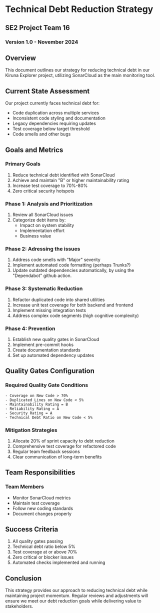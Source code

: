 # Technical Debt Reduction Strategy
## SE2 Project Team 16
### Version 1.0 - November 2024

## Overview
This document outlines our strategy for reducing technical debt in our Kiruna Explorer project, utilizing SonarCloud as the main monitoring tool.

## Current State Assessment
Our project currently faces technical debt for:
- Code duplication across multiple services
- Inconsistent code styling and documentation
- Legacy dependencies requiring updates
- Test coverage below target threshold
- Code smells and other bugs

## Goals and Metrics
### Primary Goals
1. Reduce technical debt identified with SonarCloud
2. Achieve and maintain "B" or higher maintainability rating
3. Increase test coverage to 70%-80%
4. Zero critical security hotspots

### Phase 1: Analysis and Prioritization
1. Review all SonarCloud issues
2. Categorize debt items by:
   - Impact on system stability
   - Implementation effort
   - Business value

### Phase 2: Adressing the issues
1. Address code smells with "Major" severity
2. Implement automated code formatting (perhaps Trunks?)
3. Update outdated dependencies automatically, by using the "Dependabot" github action.

### Phase 3: Systematic Reduction
1. Refactor duplicated code into shared utilities
2. Increase unit test coverage for both backend and frontend
3. Implement missing integration tests
4. Address complex code segments (high cognitive complexity)

### Phase 4: Prevention 
1. Establish new quality gates in SonarCloud
2. Implement pre-commit hooks
3. Create documentation standards
4. Set up automated dependency updates

## Quality Gates Configuration

### Required Quality Gate Conditions
```
- Coverage on New Code > 70%
- Duplicated Lines on New Code < 5%
- Maintainability Rating = B
- Reliability Rating = A
- Security Rating = A
- Technical Debt Ratio on New Code < 5%
```

### Mitigation Strategies
1. Allocate 20% of sprint capacity to debt reduction
2. Comprehensive test coverage for refactored code
3. Regular team feedback sessions
4. Clear communication of long-term benefits

## Team Responsibilities

### Team Members
- Monitor SonarCloud metrics
- Maintain test coverage
- Follow new coding standards
- Document changes properly


## Success Criteria
1. All quality gates passing
2. Technical debt ratio below 5%
3. Test coverage at or above 70%
4. Zero critical or blocker issues
5. Automated checks implemented and running

## Conclusion
This strategy provides our approach to reducing technical debt while maintaining project momentum. Regular reviews and adjustments will ensure we meet our debt reduction goals while delivering value to stakeholders.
